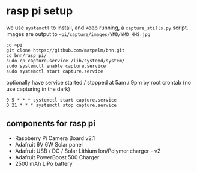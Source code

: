 # rasp pi setup

we use `systemctl` to install, and keep running, a `capture_stills.py` script.
images are output to `~pi/capture/images/YMD/YMD_HMS.jpg`

```
cd ~pi
git clone https://github.com/matpalm/bnn.git
cd bnn/rasp_pi/
sudo cp capture.service /lib/systemd/system/
sudo systemctl enable capture.service
sudo systemctl start capture.service
```

optionally have service started / stopped at 5am / 9pm by
root crontab (no use capturing in the dark)

```
0 5 * * * systemctl start capture.service
0 21 * * * systemctl stop capture.service
```

## components for rasp pi

* Raspberry Pi Camera Board v2.1
* Adafruit 6V 6W Solar panel
* Adafruit USB / DC / Solar Lithium Ion/Polymer charger - v2
* Adafruit PowerBoost 500 Charger
* 2500 mAh LiPo battery
